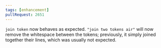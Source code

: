 ```yaml
---
tags: [enhancement]
pullRequest: 2651
---
```


`join token` now behaves as expected. `"join two tokens air"` will now remove the whitespace between the tokens; previously, it simply joined together their lines, which was usually not expected.
